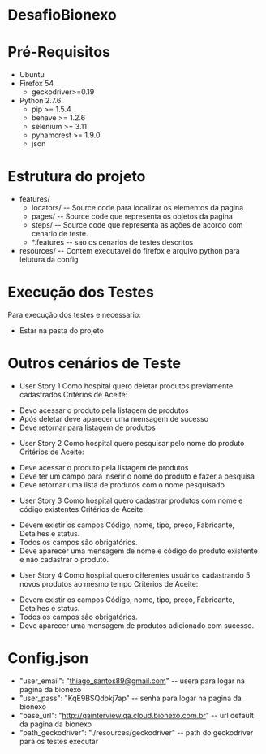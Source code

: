 # DesafioBionexo

# Pré-Requisitos
* Ubuntu
* Firefox 54
  * geckodriver>=0.19
* Python 2.7.6
  * pip >= 1.5.4
  * behave >= 1.2.6
  * selenium >= 3.11
  * pyhamcrest >= 1.9.0
  * json


# Estrutura do projeto
* features/
    * locators/ -- Source code  para localizar os elementos da pagina
    * pages/ -- Source code que representa os objetos da pagina
    * steps/ -- Source code que representa as ações de acordo com cenario de teste.
    * *.features -- sao os cenarios de testes descritos 
* resources/ -- Contem executavel do firefox e arquivo python para leiutura da config

# Execução dos Testes
Para execução dos testes e necessario:
* Estar na pasta do projeto
# Outros cenários de Teste

* User Story 1
Como hospital quero deletar produtos previamente cadastrados
Critérios de Aceite:
- Devo acessar o produto pela listagem de produtos
- Após deletar deve aparecer uma mensagem de sucesso
- Deve retornar para listagem de produtos

* User Story 2
Como hospital quero pesquisar pelo nome do produto
Critérios de Aceite:
- Deve acessar o produto pela listagem de produtos
- Deve ter um campo para inserir o nome do produto e fazer a pesquisa
- Deve retornar uma lista de produtos com o nome pesquisado

* User Story 3
Como hospital quero cadastrar produtos com nome e código existentes
Critérios de Aceite:
- Devem existir os campos Código, nome, tipo, preço, Fabricante, Detalhes e status.
- Todos os campos são obrigatórios.
- Deve aparecer uma mensagem de nome e código do produto existente e não cadastrar o produto.

* User Story 4
Como hospital quero diferentes usuários cadastrando 5 novos produtos ao mesmo tempo
Critérios de Aceite:
- Devem existir os campos Código, nome, tipo, preço, Fabricante, Detalhes e status.
- Todos os campos são obrigatórios.
- Deve aparecer uma mensagem de produtos adicionado com sucesso.


# Config.json

* "user_email": "thiago_santos89@gmail.com" -- usera para logar na pagina da bionexo
* "user_pass": "KqE9BSQdbkj7ap" -- senha para logar na pagina da bionexo
* "base_url": "http://qainterview.qa.cloud.bionexo.com.br" -- url default da pagina da bionexo
* "path_geckodriver": "./resources/geckodriver" -- path do geckodriver para os testes executar
